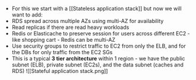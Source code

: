 - For this we start with a [[Stateless application stack]] but now we will want to add:
- RDS spread across multiple AZs using multi-AZ for availability
- Read replicas if there are read heavy workloads
- Redis or Elasticache to preserve session for users across different EC2 - like shopping cart - Redis can be multi-AZ
- Use security groups to restrict traffic to EC2 from only the ELB, and for the DBs for only traffic from the EC2 SGs
- This is a typical **3 tier architecture** within 1 region - we have the public subnet (ELB), private subnet (EC2s), and the data subnet (caches and RDS)
![[Stateful application stack.png]]